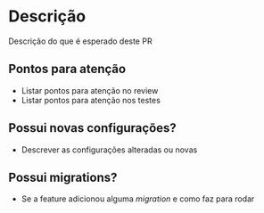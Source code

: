 # Descrição
Descrição do que é esperado deste PR


## Pontos para atenção
- Listar pontos para atenção no review
- Listar pontos para atenção nos testes


## Possui novas configurações?
- Descrever as configurações alteradas ou novas


## Possui migrations?
- Se a feature adicionou alguma *migration* e como faz para rodar
